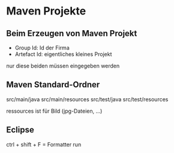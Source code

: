 Maven Projekte
==============

## Beim Erzeugen von Maven Projekt

- Group Id: Id der Firma
- Artefact Id: eigentliches kleines Projekt

nur diese beiden müssen eingegeben werden

## Maven Standard-Ordner
src/main/java
src/main/resources
src/test/java
src/test/resources

ressources ist für Bild (jpg-Dateien, ...)

## Eclipse
ctrl + shift + F = Formatter run